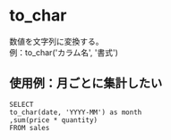 # to_char
数値を文字列に変換する。<br>
例：to_char('カラム名', '書式')

## 使用例：月ごとに集計したい
~~~
SELECT
to_char(date, 'YYYY-MM') as month
,sum(price * quantity)
FROM sales
~~~
